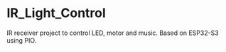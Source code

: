 # IR_Light_Control
IR receiver project to control LED, motor and music. Based on ESP32-S3 using PIO.
